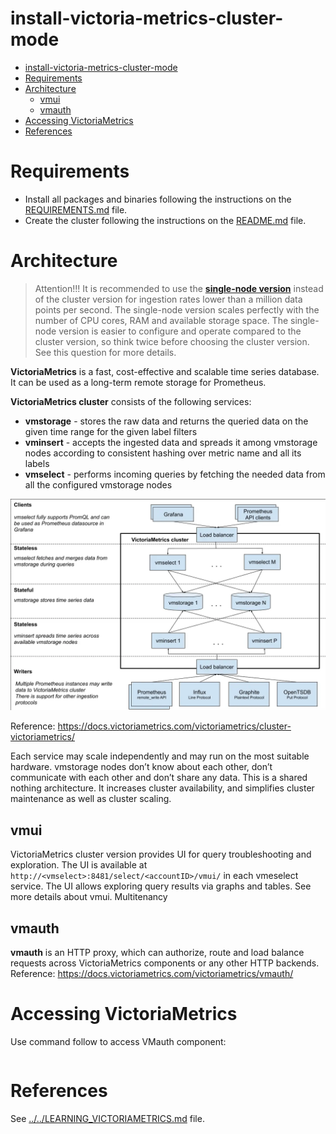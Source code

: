 # install-victoria-metrics-cluster-mode

<!-- TOC -->

- [install-victoria-metrics-cluster-mode](#install-victoria-metrics-cluster-mode)
- [Requirements](#requirements)
- [Architecture](#architecture)
  - [vmui](#vmui)
  - [vmauth](#vmauth)
- [Accessing VictoriaMetrics](#accessing-victoriametrics)
- [References](#references)

<!-- TOC -->

# Requirements

- Install all packages and binaries following the instructions on the [REQUIREMENTS.md](../../REQUIREMENTS.md) file.
- Create the cluster following the instructions on the [README.md](../../README.md#create-the-cluster-and-deploy-applications) file.

# Architecture

> Attention!!! It is recommended to use the [**single-node version**](https://github.com/VictoriaMetrics/VictoriaMetrics) instead of the cluster version for ingestion rates lower than a million data points per second. The single-node version scales perfectly with the number of CPU cores, RAM and available storage space. The single-node version is easier to configure and operate compared to the cluster version, so think twice before choosing the cluster version. See this question for more details.

**VictoriaMetrics** is a fast, cost-effective and scalable time series database. It can be used as a long-term remote storage for Prometheus.

**VictoriaMetrics cluster** consists of the following services:

- **vmstorage** - stores the raw data and returns the queried data on the given time range for the given label filters
- **vminsert** - accepts the ingested data and spreads it among vmstorage nodes according to consistent hashing over metric name and all its labels
- **vmselect** - performs incoming queries by fetching the needed data from all the configured vmstorage nodes

![vm-cluster-mode](../../images/vm-cluster-mode.png)

Reference: https://docs.victoriametrics.com/victoriametrics/cluster-victoriametrics/

Each service may scale independently and may run on the most suitable hardware. vmstorage nodes don’t know about each other, don’t communicate with each other and don’t share any data. This is a shared nothing architecture. It increases cluster availability, and simplifies cluster maintenance as well as cluster scaling.


## vmui

VictoriaMetrics cluster version provides UI for query troubleshooting and exploration. The UI is available at ``http://<vmselect>:8481/select/<accountID>/vmui/`` in each vmeselect service. The UI allows exploring query results via graphs and tables. See more details about vmui.
Multitenancy

## vmauth

**vmauth** is an HTTP proxy, which can authorize, route and load balance 
requests across VictoriaMetrics components or any other HTTP backends.
Reference: https://docs.victoriametrics.com/victoriametrics/vmauth/

# Accessing VictoriaMetrics

Use command follow to access VMauth component:

```bash

```

# References

See [../../LEARNING_VICTORIAMETRICS.md](../../LEARNING_VICTORIAMETRICS.md) file.
